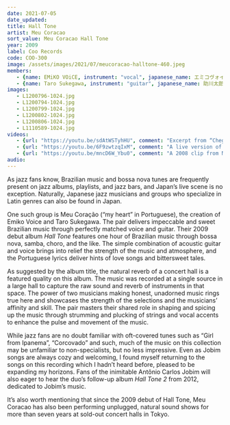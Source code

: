 ```yaml
---
date: 2021-07-05
date_updated: 
title: Hall Tone
artist: Meu Coracao
sort_value: Meu Coracao Hall Tone
year: 2009
label: Coo Records
code: COO-300
image: /assets/images/2021/07/meucoracao-halltone-460.jpeg
members:
   - {name: EMiKO VOiCE, instrument: "vocal", japanese_name: エミコヴォイス, url: "http://www.emikovoice.com/"}
   - {name: Taro Sukegawa, instrument: "guitar", japanese_name: 助川太郎, url: "http://www.tarosukegawa.jp/"}
images:
   - L1200796-1024.jpg
   - L1200794-1024.jpg
   - L1200799-1024.jpg
   - L1200802-1024.jpg
   - L1200806-1024.jpg
   - L1110589-1024.jpg
videos: 
   - {url: "https://youtu.be/sdAtWSTyhHU", comment: "Excerpt from “Chega de Saudade”, track #16 from this album"}
   - {url: "https://youtu.be/6F9zwtzqIxM", comment: "A live version of “Pra Que Discutir Com Madame”, track #3 from this album"}
   - {url: "https://youtu.be/mncD6W_Ybu0", comment: "A 2008 clip from NHK showcasing Meu Coracao playing at an outdoor live concert"}
audio:
---
```

As jazz fans know, Brazilian music and bossa nova tunes are frequently present on jazz albums, playlists, and jazz bars, and Japan’s live scene is no exception. Naturally, Japanese jazz musicians and groups who specialize in Latin genres can also be found in Japan.

One such group is Meu Coração (“my heart” in Portuguese), the creation of Emiko Voice and Taro Sukegawa. The pair delivers impeccable and sweet Brazilian music through perfectly matched voice and guitar. Their 2009 debut album *Hall Tone* features one hour of Brazilian music through bossa nova, samba, choro, and the like. The simple combination of acoustic guitar and voice brings into relief the strength of the music and atmosphere, and the Portuguese lyrics deliver hints of love songs and bittersweet tales.

As suggested by the album title, the natural reverb of a concert hall is a featured quality on this album. The music was recorded at a single source in a large hall to capture the raw sound and reverb of instruments in that space. The power of two musicians making honest, unadorned music rings true here and showcases the strength of the selections and the musicians’ affinity and skill. The pair masters their shared role in shaping and spicing up the music through strumming and plucking of strings and vocal accents to enhance the pulse and movement of the music.

While jazz fans are no doubt familiar with oft-covered tunes such as “Girl from Ipanema”, “Corcovado” and such, much of the music on this collection may be unfamiliar to non-specialists, but no less impressive. Even as Jobim songs are always cozy and welcoming, I found myself returning to the songs on this recording which I hadn’t heard before, pleased to be expanding my horizons. Fans of the inimitable Antônio Carlos Jobim will also eager to hear the duo’s follow-up album *Hall Tone 2* from 2012, dedicated to Jobim’s music.

It’s also worth mentioning that since the 2009 debut of Hall Tone, Meu Coracao has also been performing unplugged, natural sound shows for more than seven years at sold-out concert halls in Tokyo.

